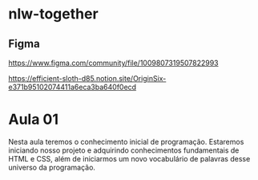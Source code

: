 # nlw-together

## Figma

https://www.figma.com/community/file/1009807319507822993

https://efficient-sloth-d85.notion.site/OriginSix-e371b95102074411a6eca3ba640f0ecd


# Aula 01

Nesta aula teremos o conhecimento inicial de programação. Estaremos iniciando nosso projeto e adquirindo conhecimentos fundamentais de HTML e CSS, além de iniciarmos um novo vocabulário de palavras desse universo da programação.

